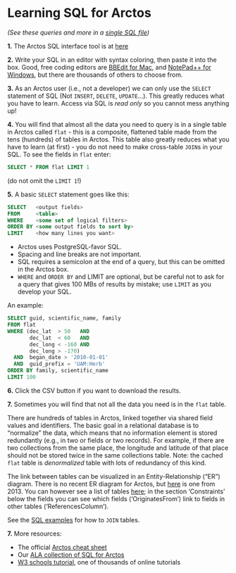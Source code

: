 # Learning SQL for Arctos

_(See these queries and more in a [single SQL file](learning_sql.sql))_

**1.** The Arctos SQL interface tool is at [here][1]

**2.** Write your SQL in an editor with syntax coloring, then paste it
into the box. Good, free coding editors are [BBEdit for Mac][2], and
[NotePad++ for Windows][3], but there are thousands of others to
choose from.

**3.** As an Arctos user (i.e., not a developer) we can only use the
`SELECT` statement of SQL (Not `INSERT`, `DELETE`, `UPDATE`...). This
greatly reduces what you have to learn. Access via SQL is _read only_
so you cannot mess anything up!

**4.** You will find that almost all the data you need to query is in a
single table in Arctos called `flat` - this is a composite, flattened
table made from the tens (hundreds) of tables in Arctos. This table also
greatly reduces what you have to learn (at first) - you do not need to
make cross-table `JOIN`s in your SQL.  To see the fields in `flat` enter:

```sql
SELECT * FROM flat LIMIT 1
```

(do not omit the `LIMIT 1`!)

**5.** A basic `SELECT` statement goes like this:

```sql
SELECT   <output fields>
FROM     <table>
WHERE    <some set of logical filters>
ORDER BY <some output fields to sort by>
LIMIT    <how many lines you want>
```

 * Arctos uses PostgreSQL-favor SQL. 
 * Spacing and line breaks are not important.
 * SQL requires a semicolon at the end of a query, but this can be
   omitted in the Arctos box. 
 * `WHERE` and `ORDER BY` and LIMIT are optional, but be careful not
   to ask for a query that gives 100 MBs of results by mistake; use
   `LIMIT` as you develop your SQL.

An example:

```sql
SELECT guid, scientific_name, family
FROM flat
WHERE (dec_lat  > 50   AND
       dec_lat  < 60   AND
       dec_long < -160 AND
       dec_long > -170)
  AND  began_date > '2010-01-01'
  AND  guid_prefix = 'UAM:Herb'
ORDER BY family, scientific_name
LIMIT 100
```

**6.** Click the CSV button if you want to download the results.

**7.** Sometimes you will find that not all the data you need is in
the `flat` table. 

There are hundreds of tables in Arctos, linked together via shared
field values and identifiers. The basic goal in a relational database
is to “normalize” the data, which means that no information element is
stored redundantly (e.g., in two or fields or two records). For
example, if there are two collections from the same place, the
longitude and latitude of that place should not be stored twice in the
same collections table. Note: the cached `flat` table is
_denormalized_ table with lots of redundancy of this kind.

The link between tables can be visualized in an Entity-Relationship
(“ER”) diagram. There is no recent ER diagram for Arctos, but
[here][7] is one from 2013.  You can however see a list of tables
[here][8]; in the section ‘Constraints’ below the fields you can see
which fields (‘OriginatesFrom’) link to fields in other tables
(‘ReferencesColumn’).

See the [SQL examples](learning_sql.sql) for how to `JOIN` tables.

**7.** More resources:

 * The official [Arctos cheat sheet][4]
 * Our [ALA collection of SQL for Arctos][5]
 * [W3 schools tutorial][6], one of thousands of online tutorials


[1]: https://arctos.database.museum/tools/userSQL.cfm
[2]: https://www.barebones.com/products/bbedit/
[3]: https://notepad-plus-plus.org/
[4]: https://docs.google.com/document/d/15e3b8WNErFPqg1SW-QNq0nI_RjiEEZjWQDznxIJNFHE
[5]: https://github.com/ALA-herbarium/arctos-tools/tree/main/sql
[6]: https://www.w3schools.com/sql/default.asp
[7]: https://storage.googleapis.com/google-code-archive-downloads/v2/code.google.com/arctos/Arctos_ERD_20130617_single.pdf
[8]: https://arctos.database.museum/tblbrowse.cfm
